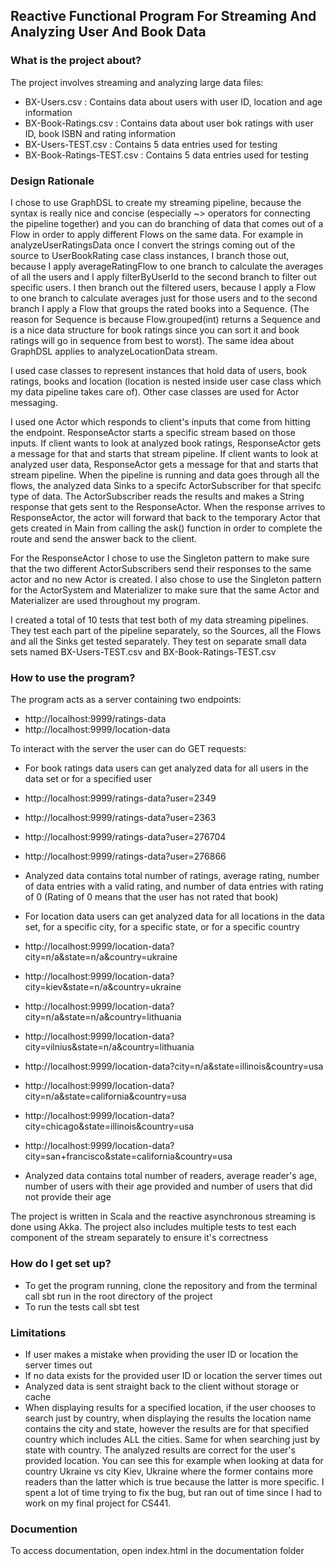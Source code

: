 ## Reactive Functional Program For Streaming And Analyzing User And Book Data ##

### What is the project about? ###

The project involves streaming and analyzing large data files:

* BX-Users.csv : Contains data about users with user ID, location and age information
* BX-Book-Ratings.csv : Contains data about user bok ratings with user ID, book ISBN and rating information
* BX-Users-TEST.csv : Contains 5 data entries used for testing
* BX-Book-Ratings-TEST.csv : Contains 5 data entries used for testing

### Design Rationale ###

I chose to use GraphDSL to create my streaming pipeline, because the syntax is really nice and concise (especially ~> operators for connecting
the pipeline together) and you can do branching of data that comes out of a Flow in order to apply different Flows on the same data.  For example
in analyzeUserRatingsData once I convert the strings coming out of the source to UserBookRating case class instances, I branch those out, because 
I apply averageRatingFlow to one branch to calculate the averages of all the users and I apply filterByUserId to the second branch to filter out 
specific users.  I then branch out the filtered users, because I apply a Flow to one branch to calculate averages just for those users and to the
second branch I apply a Flow that groups the rated books into a Sequence.  (The reason for Sequence is because Flow.grouped(int) returns a 
Sequence and is a nice data structure for book ratings since you can sort it and book ratings will go in sequence from best to worst). The same 
idea about GraphDSL applies to analyzeLocationData stream.

I used case classes to represent instances that hold data of users, book ratings, books and location (location is nested inside user case class 
which my data pipeline takes care of).  Other case classes are used for Actor messaging.

I used one Actor which responds to client's inputs that come from hitting the endpoint.  ResponseActor starts a specific stream based on those
inputs.  If client wants to look at analyzed book ratings, ResponseActor gets a message for that and starts that stream pipeline.  If client
wants to look at analyzed user data, ResponseActor gets a message for that and starts that stream pipeline.  When the pipeline is running and
data goes through all the flows, the analyzed data Sinks to a specifc ActorSubscriber for that specifc type of data.  The ActorSubscriber reads
the results and makes a String response that gets sent to the ResponseActor.  When the response arrives to ResponseActor, the actor will forward
that back to the temporary Actor that gets created in Main from calling the ask() function in order to complete the route and send the answer
back to the client.

For the ResponseActor I chose to use the Singleton pattern to make sure that the two different ActorSubscribers send their responses to the same
actor and no new Actor is created. I also chose to use the Singleton pattern for the ActorSystem and Materializer to make sure that the same
Actor and Materializer are used throughout my program.

I created a total of 10 tests that test both of my data streaming pipelines.  They test each part of the pipeline separately, so the Sources,
all the Flows and all the Sinks get tested separately.  They test on separate small data sets named BX-Users-TEST.csv and BX-Book-Ratings-TEST.csv

### How to use the program? ###

The program acts as a server containing two endpoints:

* http://localhost:9999/ratings-data
* http://localhost:9999/location-data

To interact with the server the user can do GET requests:

* For book ratings data users can get analyzed data for all users in the data set or for a specified user
* http://localhost:9999/ratings-data?user=2349
* http://localhost:9999/ratings-data?user=2363
* http://localhost:9999/ratings-data?user=276704
* http://localhost:9999/ratings-data?user=276866
* Analyzed data contains total number of ratings, average rating, number of data entries with a valid rating, and number
    of data entries with rating of 0 (Rating of 0 means that the user has not rated that book)

* For location data users can get analyzed data for all locations in the data set, for a specific city, for a specific
    state, or for a specific country
* http://localhost:9999/location-data?city=n/a&state=n/a&country=ukraine
* http://localhost:9999/location-data?city=kiev&state=n/a&country=ukraine
* http://localhost:9999/location-data?city=n/a&state=n/a&country=lithuania
* http://localhost:9999/location-data?city=vilnius&state=n/a&country=lithuania
* http://localhost:9999/location-data?city=n/a&state=illinois&country=usa
* http://localhost:9999/location-data?city=n/a&state=california&country=usa
* http://localhost:9999/location-data?city=chicago&state=illinois&country=usa
* http://localhost:9999/location-data?city=san+francisco&state=california&country=usa
* Analyzed data contains total number of readers, average reader's age, number of users with their age provided and
    number of users that did not provide their age

The project is written in Scala and the reactive asynchronous streaming is done using Akka. The project also includes
multiple tests to test each component of the stream separately to ensure it's correctness

### How do I get set up? ###
* To get the program running, clone the repository and from the terminal call sbt run in the root directory of
    the project
* To run the tests call sbt test

### Limitations ###

* If user makes a mistake when providing the user ID or location the server times out
* If no data exists for the provided user ID or location the server times out
* Analyzed data is sent straight back to the client without storage or cache
* When displaying results for a specified location, if the user chooses to search just by country, when displaying the results the location name
    contains the city and state, however the results are for that specified country which includes ALL the cities. Same for when searching just
    by state with country. The analyzed results are correct for the user's provided location.  You can see this for example when looking at data 
    for country Ukraine vs city Kiev, Ukraine where the former contains more readers than the latter which is true because the latter is more
    specific.  I spent a lot of time trying to fix the bug, but ran out of time since I had to work on my final project for CS441.

### Documention ###

To access documentation, open index.html in the documentation folder
